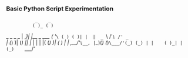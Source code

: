 ### Basic Python Script Experimentation


               _    _
              ( )_ ( )
 _ _    _   _ | ,_)| |__     _     ___
( '_`\ ( ) ( )| |  |  _ `\ /'_`\ /' _ `\
| (_) )| (_) || |_ | | | |( (_) )| ( ) |
| ,__/'`\__, |`\__)(_) (_)`\___/'(_) (_)
| |    ( )_| |
(_)    `\___/'
